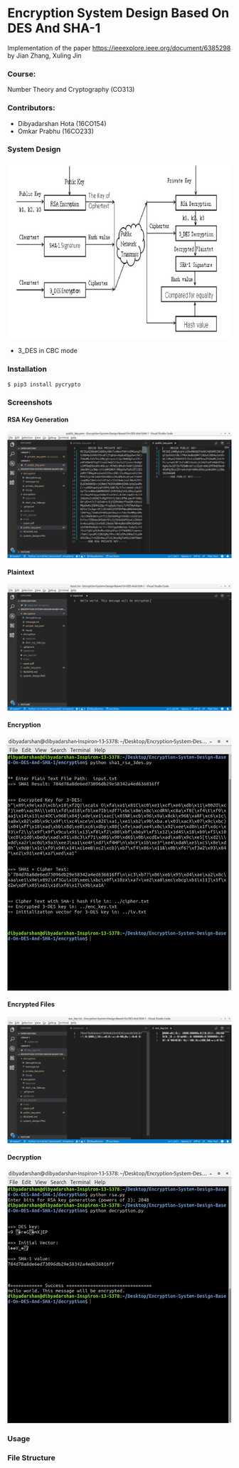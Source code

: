 # Encryption System Design Based On DES And SHA-1
Implementation of the paper https://ieeexplore.ieee.org/document/6385298 by Jian Zhang, Xuling Jin

### Course: 
Number Theory and Cryptography (CO313)

### Contributors: 
- Dibyadarshan Hota (16CO154)
- Omkar Prabhu (16CO233)

### System Design

<img src="system_design.PNG" height="400px">

- 3_DES in CBC mode

### Installation
```
$ pip3 install pycrypto
```
### Screenshots

#### RSA Key Generation
<img src="RSA_keys.png">

#### Plaintext
<img src="plain_text.png">

#### Encryption
<img src="encryption.png">

#### Encrypted Files
<img src="encrypted_files.png">

#### Decryption
<img src="decryption.png">

### Usage



### File Structure
